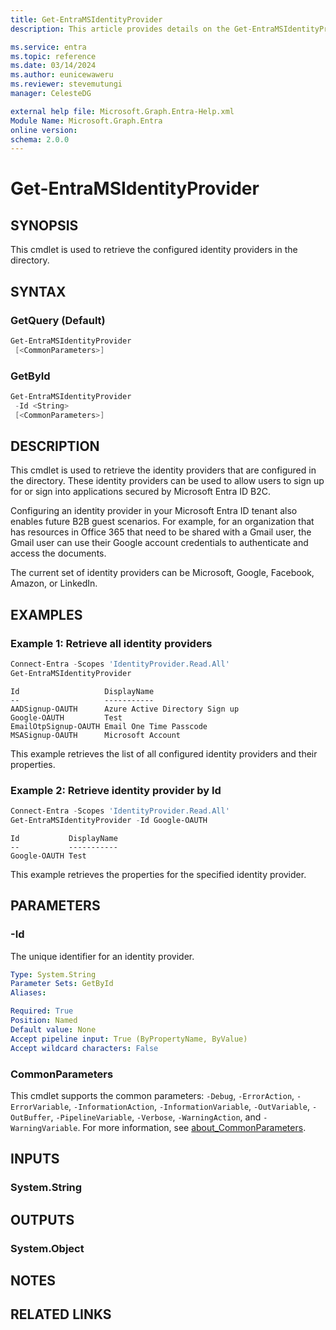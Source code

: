 ```yaml
---
title: Get-EntraMSIdentityProvider
description: This article provides details on the Get-EntraMSIdentityProvider command.

ms.service: entra
ms.topic: reference
ms.date: 03/14/2024
ms.author: eunicewaweru
ms.reviewer: stevemutungi
manager: CelesteDG

external help file: Microsoft.Graph.Entra-Help.xml
Module Name: Microsoft.Graph.Entra
online version:
schema: 2.0.0
---
```


# Get-EntraMSIdentityProvider

## SYNOPSIS

This cmdlet is used to retrieve the configured identity providers in the directory.

## SYNTAX

### GetQuery (Default)

```powershell
Get-EntraMSIdentityProvider 
 [<CommonParameters>]
```

### GetById

```powershell
Get-EntraMSIdentityProvider 
 -Id <String> 
 [<CommonParameters>]
```

## DESCRIPTION

This cmdlet is used to retrieve the identity providers that are configured in the directory.
These identity providers can be used to allow users to sign up for or sign into applications secured by Microsoft Entra ID B2C.

Configuring an identity provider in your Microsoft Entra ID tenant also enables future B2B guest scenarios.
For example, for an organization that has resources in Office 365 that need to be shared with a Gmail user, the Gmail user can use their Google account credentials to authenticate and access the documents.

The current set of identity providers can be Microsoft, Google, Facebook, Amazon, or LinkedIn.

## EXAMPLES

### Example 1: Retrieve all identity providers

```powershell
Connect-Entra -Scopes 'IdentityProvider.Read.All'
Get-EntraMSIdentityProvider
```

```output
Id                   DisplayName
--                   -----------
AADSignup-OAUTH      Azure Active Directory Sign up
Google-OAUTH         Test
EmailOtpSignup-OAUTH Email One Time Passcode
MSASignup-OAUTH      Microsoft Account
```

This example retrieves the list of all configured identity providers and their properties.

### Example 2: Retrieve identity provider by Id

```powershell
Connect-Entra -Scopes 'IdentityProvider.Read.All'
Get-EntraMSIdentityProvider -Id Google-OAUTH
```

```output
Id           DisplayName
--           -----------
Google-OAUTH Test
```

This example retrieves the properties for the specified identity provider.

## PARAMETERS

### -Id

The unique identifier for an identity provider.

```yaml
Type: System.String
Parameter Sets: GetById
Aliases:

Required: True
Position: Named
Default value: None
Accept pipeline input: True (ByPropertyName, ByValue)
Accept wildcard characters: False
```

### CommonParameters

This cmdlet supports the common parameters: `-Debug`, `-ErrorAction`, `-ErrorVariable`, `-InformationAction`, `-InformationVariable`, `-OutVariable`, `-OutBuffer`, `-PipelineVariable`, `-Verbose`, `-WarningAction`, and `-WarningVariable`. For more information, see [about_CommonParameters](https://go.microsoft.com/fwlink/?LinkID=113216).

## INPUTS

### System.String

## OUTPUTS

### System.Object

## NOTES

## RELATED LINKS
